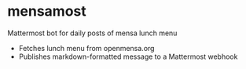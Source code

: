 # mensamost
Mattermost bot for daily posts of mensa lunch menu

- Fetches lunch menu from openmensa.org
- Publishes markdown-formatted message to a Mattermost webhook
